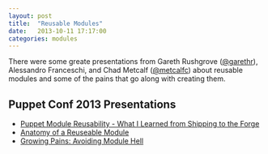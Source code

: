 ```yaml
---
layout: post
title:  "Reusable Modules"
date:   2013-10-11 17:17:00
categories: modules
---
```


There were some greate presentations from Gareth Rushgrove ([@garethr](https://twitter.com/garethr)), Alessandro Franceschi, and Chad Metcalf ([@metcalfc](https://twitter.com/metcalfc)) about reusable modules and some of the pains that go along with creating them.

## Puppet Conf 2013 Presentations
- [Puppet Module Reusability - What I Learned from Shipping to the Forge](http://puppetlabs.com/presentations/puppet-module-reusability-what-i-learned-shipping-forge)
- [Anatomy of a Reuseable Module](http://puppetlabs.com/presentations/anatomy-reuseable-module)
- [Growing Pains: Avoiding Module Hell](http://puppetlabs.com/presentations/growing-pains-avoiding-module-hell)
